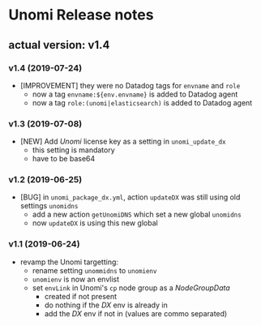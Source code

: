 # Unomi Release notes

## actual version: v1.4

### v1.4 (2019-07-24)
* [IMPROVEMENT] they were no Datadog tags for `envname` and `role`
    * now a tag `envname:${env.envname}` is added to Datadog agent
    * now a tag `role:(unomi|elasticsearch)` is added to Datadog agent

### v1.3 (2019-07-08)
* [NEW] Add _Unomi_ license key as a setting in `unomi_update_dx`
    * this setting is mandatory
    * have to be base64

### v1.2 (2019-06-25)
* [BUG] in `unomi_package_dx.yml`, action `updateDX` was still using old settings `unomidns`
    * add a new action `getUnomiDNS` which set a new global `unomidns`
    * now `updateDX` is using this new global


### v1.1 (2019-06-24)
* revamp the Unomi targetting:
    * rename setting `unommidns` to `unomienv`
    * `unomienv` is now an envlist
    * set `envLink` in Unomi's `cp` node group as a _NodeGroupData_
        * created if not present
        * do nothing if the _DX_ env is already in
        * add the _DX_ env if not in (values are commo separated)
